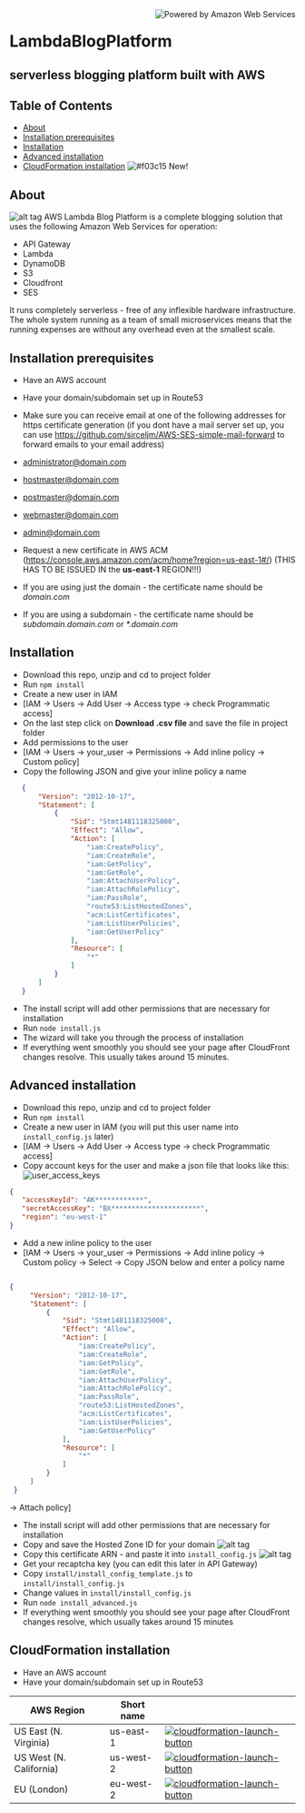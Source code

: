 <img src="http://awsmedia.s3.amazonaws.com/AWS_Logo_PoweredBy_127px.png" alt="Powered by Amazon Web Services" align="right">

# LambdaBlogPlatform
## serverless blogging platform built with AWS

## Table of Contents
 * [About](#about)
 * [Installation prerequisites](#prerequisites)
 * [Installation](#installation)
 * [Advanced installation](#installation_advanced)
 * [CloudFormation installation](#installation_cloudformation) ![#f03c15](https://placehold.it/15/f03c15/000000?text=+) New!

## <a name="about"></a>About
 ![alt tag](https://s3-us-west-2.amazonaws.com/s-media.si/static/img/LBP_perspective_UI.jpg)
AWS Lambda Blog Platform is a complete blogging solution that uses the following Amazon Web Services for operation:
 * API Gateway
 * Lambda
 * DynamoDB
 * S3
 * Cloudfront
 * SES

It runs completely serverless - free of any inflexible hardware infrastructure. The whole system running as a team of small microservices means that the running expenses are without any overhead even at the smallest scale.

## <a name="prerequisites"></a>Installation prerequisites
* Have an AWS account
* Have your domain/subdomain set up in Route53
* Make sure you can receive email at one of the following addresses for https certificate generation (if you dont have a mail server set up, you can use https://github.com/sirceljm/AWS-SES-simple-mail-forward to forward emails to your email address)
 * administrator@domain.com
 * hostmaster@domain.com
 * postmaster@domain.com
 * webmaster@domain.com
 * admin@domain.com

* Request a new certificate in AWS ACM (https://console.aws.amazon.com/acm/home?region=us-east-1#/) (THIS HAS TO BE ISSUED IN the __us-east-1__ REGION!!!)
 * If you are using just the domain - the certificate name should be _domain.com_
 * If you are using a subdomain - the certificate name should be _subdomain.domain.com_ or _*.domain.com_

## <a name="installation"></a>Installation
* Download this repo, unzip and cd to project folder
* Run ```npm install```
* Create a new user in IAM
 * [IAM -> Users -> Add User -> Access type -> check Programmatic access]
 * On the last step click on **Download .csv file** and save the file in project folder
* Add permissions to the user
 * [IAM -> Users -> your_user -> Permissions -> Add inline policy -> Custom policy]
 * Copy the following JSON and give your inline policy a name

 ```json
    {
        "Version": "2012-10-17",
        "Statement": [
            {
                "Sid": "Stmt1481118325000",
                "Effect": "Allow",
                "Action": [
                    "iam:CreatePolicy",
                    "iam:CreateRole",
                    "iam:GetPolicy",
                    "iam:GetRole",
                    "iam:AttachUserPolicy",
                    "iam:AttachRolePolicy",
                    "iam:PassRole",
                    "route53:ListHostedZones",
                    "acm:ListCertificates",
                    "iam:ListUserPolicies",
                    "iam:GetUserPolicy"
                ],
                "Resource": [
                    "*"
                ]
            }
        ]
    }
```
* The install script will add other permissions that are necessary for installation
* Run ```node install.js```
* The wizard will take you through the process of installation
* If everything went smoothly you should see your page after CloudFront changes resolve. This usually takes around 15 minutes.

## <a name="installation_advanced"></a>Advanced installation
* Download this repo, unzip and cd to project folder
* Run ```npm install```
* Create a new user in IAM (you will put this user name into `install_config.js` later)
* [IAM -> Users -> Add User -> Access type -> check Programmatic access]
* Copy account keys for the user and make a json file that looks like this:
 ![user_access_keys](https://s3-us-west-2.amazonaws.com/s-media.si/static/img/user_access_keys.png)

 ```json
 {
    "accessKeyId": "AK************",
    "secretAccessKey": "BX**********************",
    "region": "eu-west-1"
}
```
 * Add a new inline policy to the user
  * [IAM -> Users -> your_user -> Permissions -> Add inline policy -> Custom policy -> Select -> Copy JSON below and enter a policy name

   ```json

   {
        "Version": "2012-10-17",
        "Statement": [
            {
                "Sid": "Stmt1481118325000",
                "Effect": "Allow",
                "Action": [
                    "iam:CreatePolicy",
                    "iam:CreateRole",
                    "iam:GetPolicy",
                    "iam:GetRole",
                    "iam:AttachUserPolicy",
                    "iam:AttachRolePolicy",
                    "iam:PassRole",
                    "route53:ListHostedZones",
                    "acm:ListCertificates",
                    "iam:ListUserPolicies",
                    "iam:GetUserPolicy"
                ],
                "Resource": [
                    "*"
                ]
            }
        ]
    }
```

 -> Attach policy]

 * The install script will add other permissions that are necessary for installation
 * Copy and save the Hosted Zone ID for your domain
 ![alt tag](https://s3-us-west-2.amazonaws.com/s-media.si/static/img/hosted_zone.png)
 * Copy this certificate ARN - and paste it into `install_config.js`
 ![alt tag](https://s3-us-west-2.amazonaws.com/s-media.si/static/img/cert_arn.png)
 * Get your recaptcha key (you can edit this later in API Gateway)
 * Copy `install/install_config_template.js` to `install/install_config.js`
 * Change values in `install/install_config.js`
 * Run ```node install_advanced.js```
 * If everything went smoothly you should see your page after CloudFront changes resolve, which usually takes around 15 minutes

## <a name="installation_cloudformation"></a>CloudFormation installation
 * Have an AWS account
 * Have your domain/subdomain set up in Route53

 | AWS Region | Short name | |
 | -- | -- | -- |
  | US East (N. Virginia) | us-east-1 | [![cloudformation-launch-button](images/cloudformation-launch-stack.png)](https://console.aws.amazon.com/cloudformation/home?region=us-east-1#/stacks/new?stackName=aws-lambda-blog&templateURL=http://s3.amazonaws.com/aws-serverless-blog/cfn.yaml) |
 | US West (N. California) | us-west-2 | [![cloudformation-launch-button](images/cloudformation-launch-stack.png)](https://console.aws.amazon.com/cloudformation/home?region=us-west-2#/stacks/new?stackName=aws-lambda-blog&templateURL=http://s3.amazonaws.com/aws-serverless-blog/cfn.yaml) |
 | EU (London) | eu-west-2 | [![cloudformation-launch-button](images/cloudformation-launch-stack.png)](https://console.aws.amazon.com/cloudformation/home?region=eu-west-2#/stacks/new?stackName=aws-lambda-blog&templateURL=s3.amazonaws.com/aws-serverless-blog/cfn.yaml) |
